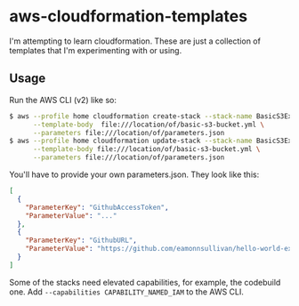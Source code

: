 # aws-cloudformation-templates

I'm attempting to learn cloudformation. These are just a collection of templates that I'm experimenting with or using.

## Usage

Run the AWS CLI (v2) like so:

``` bash
$ aws --profile home cloudformation create-stack --stack-name BasicS3Example \
      --template-body  file:///location/of/basic-s3-bucket.yml \
      --parameters file:///location/of/parameters.json
$ aws --profile home cloudformation update-stack --stack-name BasicS3Example \
      --template-body file:///location/of/basic-s3-bucket.yml \
      --parameters file:///location/of/parameters.json
```

You'll have to provide your own parameters.json. They look like this:

``` json
[
  {
    "ParameterKey": "GithubAccessToken",
    "ParameterValue": "..."
  },
  {
    "ParameterKey": "GithubURL",
    "ParameterValue": "https://github.com/eamonnsullivan/hello-world-example"
  }
]
```

Some of the  stacks need elevated capabilities, for example, the codebuild one. Add `--capabilities CAPABILITY_NAMED_IAM` to the AWS CLI.
